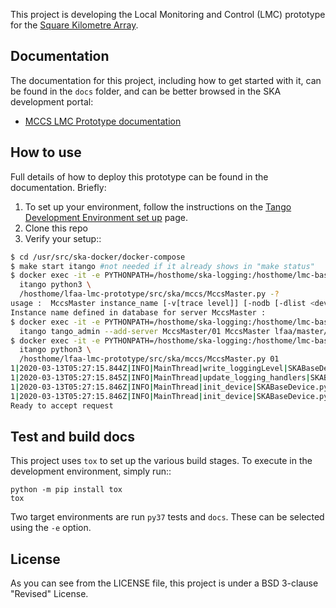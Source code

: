 This project is developing the Local Monitoring and Control (LMC) prototype for the [Square Kilometre Array](https://skatelescope.org/).

Documentation
-------------

The documentation for this project, including how to get started with it, can be found in the `docs` folder, and can be better browsed in the SKA development portal:

 * [MCCS LMC Prototype documentation](https://developer.skatelescope.org/projects/lfaa-lmc-prototype/en/latest/index.html "SKA Developer Portal: MCCS LMC Prototype documentation")

How to use
----------

Full details of how to deploy this prototype can be found in the documentation. Briefly:

1. To set up your environment, follow the instructions on the [Tango Development Environment set up](https://developer.skatelescope.org/en/latest/tools/tango-devenv-setup.html "Tango Development Environment set up") page.
2. Clone this repo
3. Verify your setup::
```bash
$ cd /usr/src/ska-docker/docker-compose
$ make start itango #not needed if it already shows in "make status"
$ docker exec -it -e PYTHONPATH=/hosthome/ska-logging:/hosthome/lmc-base-classes/src \
  itango python3 \
  /hosthome/lfaa-lmc-prototype/src/ska/mccs/MccsMaster.py -?
usage :  MccsMaster instance_name [-v[trace level]] [-nodb [-dlist <device name list>]]
Instance name defined in database for server MccsMaster :
$ docker exec -it -e PYTHONPATH=/hosthome/ska-logging:/hosthome/lmc-base-classes/src \
  itango tango_admin --add-server MccsMaster/01 MccsMaster lfaa/master/01
$ docker exec -it -e PYTHONPATH=/hosthome/ska-logging:/hosthome/lmc-base-classes/src \
  itango python3 \
  /hosthome/lfaa-lmc-prototype/src/ska/mccs/MccsMaster.py 01
1|2020-03-13T05:27:15.844Z|INFO|MainThread|write_loggingLevel|SKABaseDevice.py#490|tango-device:lfaa/master/01|Logging level set to LoggingLevel.INFO on Python and Tango loggers
1|2020-03-13T05:27:15.845Z|INFO|MainThread|update_logging_handlers|SKABaseDevice.py#169|tango-device:lfaa/master/01|Logging targets set to []
1|2020-03-13T05:27:15.846Z|INFO|MainThread|init_device|SKABaseDevice.py#399|tango-device:lfaa/master/01|No Groups loaded for device: lfaa/master/01
1|2020-03-13T05:27:15.846Z|INFO|MainThread|init_device|SKABaseDevice.py#401|tango-device:lfaa/master/01|Completed SKABaseDevice.init_device
Ready to accept request
```

Test and build docs
-------------------

This project uses ``tox`` to set up the various build stages. To execute in 
the development environment, simply run::

    python -m pip install tox
    tox 

Two target environments are run ``py37`` tests and ``docs``. These can be 
selected using the `-e` option.

License
-------

As you can see from the LICENSE file, this project is under a BSD 3-clause 
"Revised" License.
